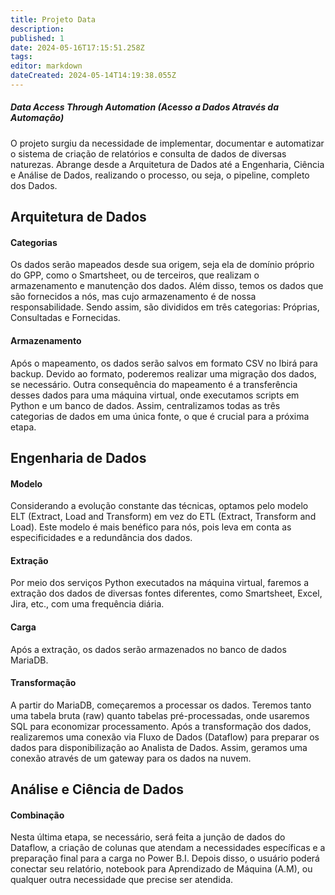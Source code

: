 ```yaml
---
title: Projeto Data
description: 
published: 1
date: 2024-05-16T17:15:51.258Z
tags: 
editor: markdown
dateCreated: 2024-05-14T14:19:38.055Z
---
```


##### Data Access Through Automation (Acesso a Dados Através da Automação)

O projeto surgiu da necessidade de implementar, documentar e automatizar o sistema de criação de relatórios e consulta de dados de diversas naturezas. Abrange desde a Arquitetura de Dados até a Engenharia, Ciência e Análise de Dados, realizando o processo, ou seja, o pipeline, completo dos Dados.

## Arquitetura de Dados

  

#### Categorias

Os dados serão mapeados desde sua origem, seja ela de domínio próprio do GPP, como o Smartsheet, ou de terceiros, que realizam o armazenamento e manutenção dos dados. Além disso, temos os dados que são fornecidos a nós, mas cujo armazenamento é de nossa responsabilidade. Sendo assim, são divididos em três categorias: Próprias, Consultadas e Fornecidas.

#### Armazenamento

Após o mapeamento, os dados serão salvos em formato CSV no Ibirá para backup. Devido ao formato, poderemos realizar uma migração dos dados, se necessário. Outra consequência do mapeamento é a transferência desses dados para uma máquina virtual, onde executamos scripts em Python e um banco de dados. Assim, centralizamos todas as três categorias de dados em uma única fonte, o que é crucial para a próxima etapa.

## Engenharia de Dados

  

#### Modelo

Considerando a evolução constante das técnicas, optamos pelo modelo ELT (Extract, Load and Transform) em vez do ETL (Extract, Transform and Load). Este modelo é mais benéfico para nós, pois leva em conta as especificidades e a redundância dos dados.

#### Extração

Por meio dos serviços Python executados na máquina virtual, faremos a extração dos dados de diversas fontes diferentes, como Smartsheet, Excel, Jira, etc., com uma frequência diária.

#### Carga

Após a extração, os dados serão armazenados no banco de dados MariaDB.

#### Transformação

A partir do MariaDB, começaremos a processar os dados. Teremos tanto uma tabela bruta (raw) quanto tabelas pré-processadas, onde usaremos SQL para economizar processamento. Após a transformação dos dados, realizaremos uma conexão via Fluxo de Dados (Dataflow) para preparar os dados para disponibilização ao Analista de Dados. Assim, geramos uma conexão através de um gateway para os dados na nuvem.

## Análise e Ciência de Dados

  

#### Combinação

Nesta última etapa, se necessário, será feita a junção de dados do Dataflow, a criação de colunas que atendam a necessidades específicas e a preparação final para a carga no Power B.I. Depois disso, o usuário poderá conectar seu relatório, notebook para Aprendizado de Máquina (A.M), ou qualquer outra necessidade que precise ser atendida.